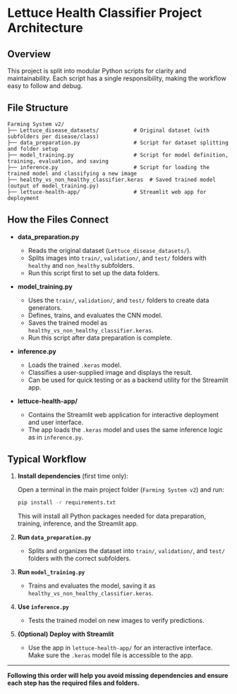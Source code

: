 # Lettuce Health Classifier Project Architecture

## Overview
This project is split into modular Python scripts for clarity and maintainability. Each script has a single responsibility, making the workflow easy to follow and debug.

## File Structure

```
Farming System v2/
├── Lettuce_disease_datasets/           # Original dataset (with subfolders per disease/class)
├── data_preparation.py                 # Script for dataset splitting and folder setup
├── model_training.py                   # Script for model definition, training, evaluation, and saving
├── inference.py                        # Script for loading the trained model and classifying a new image
├── healthy_vs_non_healthy_classifier.keras  # Saved trained model (output of model_training.py)
├── lettuce-health-app/                 # Streamlit web app for deployment

```

## How the Files Connect

- **data_preparation.py**
    - Reads the original dataset (`Lettuce_disease_datasets/`).
    - Splits images into `train/`, `validation/`, and `test/` folders with `healthy` and `non_healthy` subfolders.
    - Run this script first to set up the data folders.

- **model_training.py**
    - Uses the `train/`, `validation/`, and `test/` folders to create data generators.
    - Defines, trains, and evaluates the CNN model.
    - Saves the trained model as `healthy_vs_non_healthy_classifier.keras`.
    - Run this script after data preparation is complete.

- **inference.py**
    - Loads the trained `.keras` model.
    - Classifies a user-supplied image and displays the result.
    - Can be used for quick testing or as a backend utility for the Streamlit app.

- **lettuce-health-app/**
    - Contains the Streamlit web application for interactive deployment and user interface.
    - The app loads the `.keras` model and uses the same inference logic as in `inference.py`.

## Typical Workflow

1. **Install dependencies** (first time only):

   Open a terminal in the main project folder (`Farming System v2`) and run:
   ```sh
   pip install -r requirements.txt
   ```
   This will install all Python packages needed for data preparation, training, inference, and the Streamlit app.

2. **Run `data_preparation.py`**
   - Splits and organizes the dataset into `train/`, `validation/`, and `test/` folders with the correct subfolders.

3. **Run `model_training.py`**
   - Trains and evaluates the model, saving it as `healthy_vs_non_healthy_classifier.keras`.

4. **Use `inference.py`**
   - Tests the trained model on new images to verify predictions.

5. **(Optional) Deploy with Streamlit**
   - Use the app in `lettuce-health-app/` for an interactive interface. Make sure the `.keras` model file is accessible to the app.

---

**Following this order will help you avoid missing dependencies and ensure each step has the required files and folders.**
